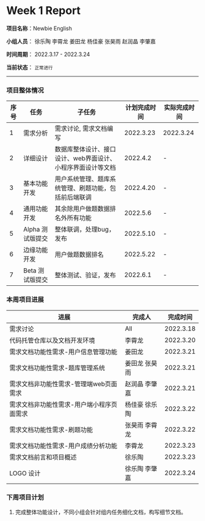 # Week 1 Report

**项目名称**：Newbie English

**小组人员**： 徐乐陶 李霄龙 姜田龙 杨佳豪 张昊雨 赵润晶 李肇嘉

**时间周期**： 2022.3.17 - 2022.3.24

**当前状态**： `正常进行`



------



### 项目整体情况

| 序号 | 任务             | 子任务                                                      | 计划完成时间 | 实际完成时间 |
| ---- | ---------------- | ----------------------------------------------------------- | ------------ | ------------ |
| 1    | 需求分析         | 需求讨论, 需求文档编写                                      | 2022.3.23    | 2022.3.24    |
| 2    | 详细设计         | 数据库整体设计、接口设计、web界面设计、小程序界面设计等文档 | 2022.4.2     | -            |
| 3    | 基本功能开发     | 用户系统管理、题库系统管理、刷题功能，包括前后端联调        | 2022.4.20    | -            |
| 4    | 通用功能开发     | 其余除用户做题数据排名外所有功能                            | 2022.5.6     | -            |
| 5    | Alpha 测试版提交 | 整体联调，处理bug，发布                                     | 2022.5.10    | -            |
| 6    | 边缘功能开发     | 用户做题数据排名                                            | 2022.5.22    | -            |
| 7    | Beta 测试版提交  | 整体测试、验证，发布                                        | 2022.6.1     | -            |



### 本周项目进展

| 进展                                      | 完成人        | 完成时间  |
| ----------------------------------------- | ------------- | --------- |
| 需求讨论                                  | All           | 2022.3.18 |
| 代码托管仓库以及文档开发环境              | 李霄龙        | 2022.3.20 |
| 需求文档功能性需求-用户信息管理功能       | 姜田龙        | 2022.3.21 |
| 需求文档功能性需求-题库管理系统           | 姜田龙 张昊雨 | 2022.3.21 |
| 需求文档非功能性需求-管理端web页面需求    | 赵润晶 李肇嘉 | 2022.3.21 |
| 需求文档非功能性需求-用户端小程序页面需求 | 杨佳豪 徐乐陶 | 2022.3.22 |
| 需求文档功能性需求-刷题功能               | 张昊雨 李霄龙 | 2022.3.22 |
| 需求文档功能性需求-用户成绩分析功能       | 李霄龙        | 2022.3.23 |
| 需求文档前言和项目概述                    | 徐乐陶        | 2022.3.23 |
| LOGO 设计                                 | 徐乐陶 李肇嘉 | 2022.3.24 |



### 下周项目计划

1. 完成整体功能设计，不同小组会针对组内任务细化文档，构写细节文档。